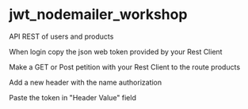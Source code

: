 # jwt_nodemailer_workshop

API REST of users and products

When login copy the json web token provided by your Rest Client

Make a GET or Post petition with your Rest Client to the route products

Add a new header with the name authorization

Paste the token in "Header Value" field